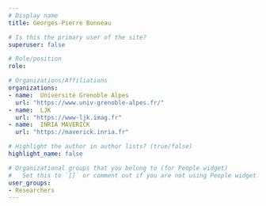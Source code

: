 ```yaml
---
# Display name
title: Georges-Pierre Bonneau

# Is this the primary user of the site?
superuser: false

# Role/position
role:

# Organizations/Affiliations
organizations:
- name:  Université Grenoble Alpes
  url: "https://www.univ-grenoble-alpes.fr/"
- name:  LJK
  url: "https://www-ljk.imag.fr"
- name:  INRIA MAVERICK
  url: "https://maverick.inria.fr"

# Highlight the author in author lists? (true/false)
highlight_name: false

# Organizational groups that you belong to (for People widget)
#   Set this to `[]` or comment out if you are not using People widget.
user_groups:
- Researchers
---
```

